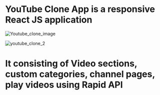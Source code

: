 # YouTube Clone App is a responsive React JS application 

![Youtube_clone_image](https://user-images.githubusercontent.com/88485343/204121084-93dd99bf-1450-4b13-93b4-489cc0428038.png)

![youtube_clone_2](https://user-images.githubusercontent.com/88485343/204121189-5d30befe-8fe4-4c4e-988d-6e6d8c62a78a.png)


# It consisting of Video sections, custom categories, channel pages, play videos using Rapid API

